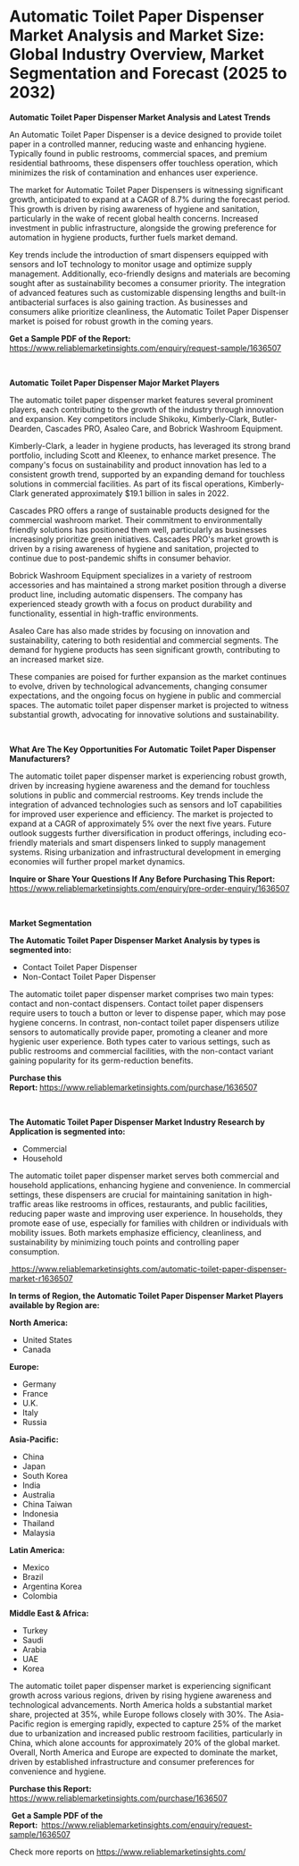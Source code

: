 <p><h1>Automatic Toilet Paper Dispenser Market Analysis and Market Size: Global Industry Overview, Market Segmentation and Forecast (2025 to 2032)</h1></p><p><strong>Automatic Toilet Paper Dispenser Market Analysis and Latest Trends</strong></p>
<p><p>An Automatic Toilet Paper Dispenser is a device designed to provide toilet paper in a controlled manner, reducing waste and enhancing hygiene. Typically found in public restrooms, commercial spaces, and premium residential bathrooms, these dispensers offer touchless operation, which minimizes the risk of contamination and enhances user experience.</p><p>The market for Automatic Toilet Paper Dispensers is witnessing significant growth, anticipated to expand at a CAGR of 8.7% during the forecast period. This growth is driven by rising awareness of hygiene and sanitation, particularly in the wake of recent global health concerns. Increased investment in public infrastructure, alongside the growing preference for automation in hygiene products, further fuels market demand. </p><p>Key trends include the introduction of smart dispensers equipped with sensors and IoT technology to monitor usage and optimize supply management. Additionally, eco-friendly designs and materials are becoming sought after as sustainability becomes a consumer priority. The integration of advanced features such as customizable dispensing lengths and built-in antibacterial surfaces is also gaining traction. As businesses and consumers alike prioritize cleanliness, the Automatic Toilet Paper Dispenser market is poised for robust growth in the coming years.</p></p>
<p><strong>Get a Sample PDF of the Report:&nbsp;</strong> <a href="https://www.reliablemarketinsights.com/enquiry/request-sample/1636507?utm_campaign=2197&utm_medium=2&utm_source=Github&utm_content=ia&utm_term=08042025&utm_id=automatic-toilet-paper-dispenser">https://www.reliablemarketinsights.com/enquiry/request-sample/1636507</a></p>
<p>&nbsp;</p>
<p><strong>Automatic Toilet Paper Dispenser Major Market Players</strong></p>
<p><p>The automatic toilet paper dispenser market features several prominent players, each contributing to the growth of the industry through innovation and expansion. Key competitors include Shikoku, Kimberly-Clark, Butler-Dearden, Cascades PRO, Asaleo Care, and Bobrick Washroom Equipment.</p><p>Kimberly-Clark, a leader in hygiene products, has leveraged its strong brand portfolio, including Scott and Kleenex, to enhance market presence. The company's focus on sustainability and product innovation has led to a consistent growth trend, supported by an expanding demand for touchless solutions in commercial facilities. As part of its fiscal operations, Kimberly-Clark generated approximately $19.1 billion in sales in 2022.</p><p>Cascades PRO offers a range of sustainable products designed for the commercial washroom market. Their commitment to environmentally friendly solutions has positioned them well, particularly as businesses increasingly prioritize green initiatives. Cascades PRO's market growth is driven by a rising awareness of hygiene and sanitation, projected to continue due to post-pandemic shifts in consumer behavior.</p><p>Bobrick Washroom Equipment specializes in a variety of restroom accessories and has maintained a strong market position through a diverse product line, including automatic dispensers. The company has experienced steady growth with a focus on product durability and functionality, essential in high-traffic environments.</p><p>Asaleo Care has also made strides by focusing on innovation and sustainability, catering to both residential and commercial segments. The demand for hygiene products has seen significant growth, contributing to an increased market size.</p><p>These companies are poised for further expansion as the market continues to evolve, driven by technological advancements, changing consumer expectations, and the ongoing focus on hygiene in public and commercial spaces. The automatic toilet paper dispenser market is projected to witness substantial growth, advocating for innovative solutions and sustainability.</p></p>
<p>&nbsp;</p>
<p><strong>What Are The Key Opportunities For Automatic Toilet Paper Dispenser Manufacturers?</strong></p>
<p><p>The automatic toilet paper dispenser market is experiencing robust growth, driven by increasing hygiene awareness and the demand for touchless solutions in public and commercial restrooms. Key trends include the integration of advanced technologies such as sensors and IoT capabilities for improved user experience and efficiency. The market is projected to expand at a CAGR of approximately 5% over the next five years. Future outlook suggests further diversification in product offerings, including eco-friendly materials and smart dispensers linked to supply management systems. Rising urbanization and infrastructural development in emerging economies will further propel market dynamics.</p></p>
<p><strong>Inquire or Share Your Questions If Any Before Purchasing This Report:</strong> <a href="https://www.reliablemarketinsights.com/enquiry/pre-order-enquiry/1636507?utm_campaign=2197&utm_medium=2&utm_source=Github&utm_content=ia&utm_term=08042025&utm_id=automatic-toilet-paper-dispenser">https://www.reliablemarketinsights.com/enquiry/pre-order-enquiry/1636507</a></p>
<p>&nbsp;</p>
<p><strong>Market Segmentation</strong></p>
<p><strong>The Automatic Toilet Paper Dispenser Market Analysis by types is segmented into:</strong></p>
<p><ul><li>Contact Toilet Paper Dispenser</li><li>Non-Contact Toilet Paper Dispenser</li></ul></p>
<p><p>The automatic toilet paper dispenser market comprises two main types: contact and non-contact dispensers. Contact toilet paper dispensers require users to touch a button or lever to dispense paper, which may pose hygiene concerns. In contrast, non-contact toilet paper dispensers utilize sensors to automatically provide paper, promoting a cleaner and more hygienic user experience. Both types cater to various settings, such as public restrooms and commercial facilities, with the non-contact variant gaining popularity for its germ-reduction benefits.</p></p>
<p><strong>Purchase this Report:&nbsp;</strong><a href="https://www.reliablemarketinsights.com/purchase/1636507?utm_campaign=2197&utm_medium=2&utm_source=Github&utm_content=ia&utm_term=08042025&utm_id=automatic-toilet-paper-dispenser">https://www.reliablemarketinsights.com/purchase/1636507</a></p>
<p>&nbsp;</p>
<p><strong>The Automatic Toilet Paper Dispenser Market Industry Research by Application is segmented into:</strong></p>
<p><ul><li>Commercial</li><li>Household</li></ul></p>
<p><p>The automatic toilet paper dispenser market serves both commercial and household applications, enhancing hygiene and convenience. In commercial settings, these dispensers are crucial for maintaining sanitation in high-traffic areas like restrooms in offices, restaurants, and public facilities, reducing paper waste and improving user experience. In households, they promote ease of use, especially for families with children or individuals with mobility issues. Both markets emphasize efficiency, cleanliness, and sustainability by minimizing touch points and controlling paper consumption.</p></p>
<p><a href="https://www.reliablemarketinsights.com/automatic-toilet-paper-dispenser-market-r1636507?utm_campaign=2197&utm_medium=2&utm_source=Github&utm_content=ia&utm_term=08042025&utm_id=automatic-toilet-paper-dispenser">&nbsp;https://www.reliablemarketinsights.com/automatic-toilet-paper-dispenser-market-r1636507</a></p>
<p><strong>In terms of Region, the Automatic Toilet Paper Dispenser Market Players available by Region are:</strong></p>
<p>
    <p> <strong> North America: </strong>
        <ul>
            <li>United States</li>
            <li>Canada</li>
        </ul>
        </p> 
    <p> <strong> Europe: </strong>
        <ul>
            <li>Germany</li>
            <li>France</li>
            <li>U.K.</li>
            <li>Italy</li>
            <li>Russia</li>
        </ul>
        </p> 
    <p> <strong> Asia-Pacific: </strong>
        <ul>
            <li>China</li>
            <li>Japan</li>
            <li>South Korea</li>
            <li>India</li>
            <li>Australia</li>
            <li>China Taiwan</li>
            <li>Indonesia</li>
            <li>Thailand</li>
            <li>Malaysia</li>
        </ul>
        </p> 
    <p> <strong> Latin America: </strong>
        <ul>
            <li>Mexico</li>
            <li>Brazil</li>
            <li>Argentina Korea</li>
            <li>Colombia</li>
        </ul>
        </p> 
    <p> <strong> Middle East & Africa: </strong>
        <ul>
            <li>Turkey</li>
            <li>Saudi</li>
            <li>Arabia</li>
            <li>UAE</li>
            <li>Korea</li>
        </ul>
    </p>
    </p>
<p><p>The automatic toilet paper dispenser market is experiencing significant growth across various regions, driven by rising hygiene awareness and technological advancements. North America holds a substantial market share, projected at 35%, while Europe follows closely with 30%. The Asia-Pacific region is emerging rapidly, expected to capture 25% of the market due to urbanization and increased public restroom facilities, particularly in China, which alone accounts for approximately 20% of the global market. Overall, North America and Europe are expected to dominate the market, driven by established infrastructure and consumer preferences for convenience and hygiene.</p></p>
<p><strong>Purchase this Report: </strong><a href="https://www.reliablemarketinsights.com/purchase/1636507?utm_campaign=2197&utm_medium=2&utm_source=Github&utm_content=ia&utm_term=08042025&utm_id=automatic-toilet-paper-dispenser">https://www.reliablemarketinsights.com/purchase/1636507</a></p>
<p>&nbsp;<strong>Get a Sample PDF of the Report:&nbsp;&nbsp;</strong><a href="https://www.reliablemarketinsights.com/enquiry/request-sample/1636507?utm_campaign=2197&utm_medium=2&utm_source=Github&utm_content=ia&utm_term=08042025&utm_id=automatic-toilet-paper-dispenser">https://www.reliablemarketinsights.com/enquiry/request-sample/1636507</a></p>
<p><strong></strong></p>
<p>Check more reports on <a href="https://www.reliablemarketinsights.com/?utm_campaign=2197&utm_medium=2&utm_source=Github&utm_content=ia&utm_term=08042025&utm_id=automatic-toilet-paper-dispenser">https://www.reliablemarketinsights.com/</a></p>